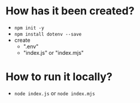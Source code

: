 # How has it been created?
* `npm init -y`
* `npm install dotenv --save`
* create 
  * ".env"
  * "index.js" or "index.mjs"

# How to run it locally?
* `node index.js` or `node index.mjs`
